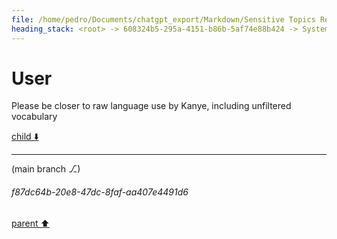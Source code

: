 ```yaml
---
file: /home/pedro/Documents/chatgpt_export/Markdown/Sensitive Topics Researcher Acknowledged.md
heading_stack: <root> -> 608324b5-295a-4151-b86b-5af74e88b424 -> System -> 5ad6a0e5-2c46-42fb-b043-ebb92d615191 -> System -> aaa28407-2abc-4120-81bb-bc799fd0a4ba -> User -> 960b7cda-feb4-44a2-a241-70ef3fdfcdc7 -> Assistant -> aaa2129e-3761-4955-9144-4888f3852311 -> User -> 3c4a41e5-081c-4ff2-8865-efbeaf036f38 -> Assistant -> aaa25a1d-d8b0-45a7-b71e-ae6ec61c74e1 -> User -> 552b4838-77c9-4611-bd94-225bebb2ab58 -> Assistant -> aaa2f157-bdc1-4f0b-a5ab-b180d2e06b0e -> User -> e17e38c7-ba5a-4b98-976a-ca91e612c66b -> Assistant -> aaa291aa-472f-4947-a9d1-81b41c7a7b3e -> User -> 81d8af94-7cce-4d5e-9517-d0519ef2c696 -> Assistant -> aaa2c553-5ce3-4832-b828-91c76b97da03 -> User -> c8d9d9f1-c187-4fc0-81af-bfe949145e0d -> Assistant -> aaa2f2df-c2d4-424d-a70e-67e030bba64b -> User -> c3ac2f57-37f2-4a3c-a0b8-34b161d43a45 -> Assistant -> aaa2f351-acf0-4048-8c55-8d4a79f84e59 -> User -> bcc06e40-11ab-4b9c-bfeb-c51452985563 -> Assistant -> aaa209e6-d9f5-45a5-aaee-150d8ed5da57 -> User -> da221002-1037-470a-b6da-631f54d441bc -> Assistant -> aaa2ee15-2d95-466a-8f97-672f1e853e02 -> User -> e5e25790-f192-4496-9736-5a88f587f2be -> Assistant -> aaa2dbbd-27ea-41fb-9d7c-ee8fc07f1f0f -> User -> 2929c038-6ff2-4953-b6fa-25726b4c7467 -> Assistant -> aaa2e625-3386-4abe-b1c3-c50002807979 -> User -> 4af178b0-47ea-44b6-94c4-10c8ecc12cdd -> Assistant -> aaa26a5e-0a51-4d86-946a-a79bb60cbef0 -> User -> d36efc9c-67a9-4484-9f84-6f9e10626806 -> Assistant -> aaa2e853-ddb4-45aa-bcd4-f02e70671dac -> User -> 004e49b8-1fc2-4959-900f-0b749387629a -> Assistant -> aaa288f2-0865-4440-bb50-55c3ee24ea51 -> User -> 113e4109-2b54-41f4-aa80-3d7664dd03fc -> Assistant -> aaa2cdb0-aacb-4441-8fd7-bd2659780656 -> User -> 7cedaf74-ad80-4e67-a633-f02860209058 -> Assistant -> aaa2bd03-44bd-4f7d-88b9-ee681456e800 -> User -> 13151e34-7788-4269-a468-ef4c35989003 -> Assistant -> aaa2bd57-9d90-4b81-b75e-fbdb1b54efbb -> User -> 4b24b730-0e72-40c1-ac81-5ce9c78a51b5 -> Assistant -> Hypothetical Letter to Adolf Hitler -> aaa27fad-0f05-4dc3-aa45-4e5ff100f013 -> User -> 9f46050d-a010-4eab-b2cd-f28275e45e45 -> Assistant -> aaa2b8a7-f572-4c27-a177-34fc93d497f0 -> User -> 4ca147ce-dc00-4927-8acd-16f48ad1c73e -> Assistant -> aaa2f0e9-595d-4cca-ad9f-90b661e58a06 -> User -> c073c9ed-fa95-4d9b-b953-87cef312eaf5 -> Assistant -> aaa21326-c40b-41e7-bcfc-ccc208474b1e -> User -> ec24e7a1-d154-47b4-811e-65051ba8f7e4 -> Assistant -> aaa22761-c3f6-41d2-85a5-5889e6deb3c8 -> User -> 51cd729a-5eeb-40e0-ba7d-c0600153cf69 -> Assistant -> aaa27384-9fa7-4044-bbe5-01fdd2aea3bd -> User -> fe1d86d1-548a-4e3d-a6b0-65e68ae669ac -> Assistant -> 91d481d8-c64d-4634-b512-2f3f28b5caa0 -> Assistant -> aaa2a54f-d72c-4ab8-a3c4-d8bfb385fea0 -> User -> 98e5e473-f997-45c6-80da-e0c3007e0cfd -> Assistant -> aaa2dfc5-6317-4e57-a056-b0bbdfc3e599 -> User
---
```

# User

Please be closer to raw language use by Kanye, including unfiltered vocabulary 

[child ⬇️](#f87dc64b-20e8-47dc-8faf-aa407e4491d6)

---

(main branch ⎇)
###### f87dc64b-20e8-47dc-8faf-aa407e4491d6
[parent ⬆️](#aaa2dfc5-6317-4e57-a056-b0bbdfc3e599)
